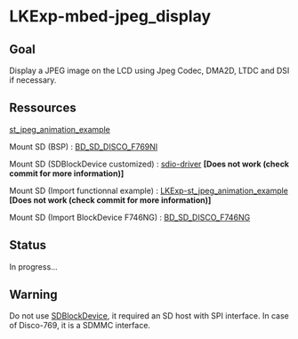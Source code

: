 # LKExp-mbed-jpeg_display

## Goal

Display a JPEG image on the LCD using Jpeg Codec, DMA2D, LTDC and DSI if necessary.

## Ressources

[st\_jpeg\_animation_example](https://github.com/leka/LekaOS_Explorations/tree/yann-st_jpeg_animation_example)

Mount SD (BSP) : [BD\_SD\_DISCO\_F769NI](https://os.mbed.com/users/kenjiArai/code/BD_SD_DISCO_F769NI/)

Mount SD (SDBlockDevice customized) : [sdio-driver](https://github.com/JojoS62/Test-lvgl/tree/master/components/sdio-driver) **[Does not work (check commit for more information)]**

Mount SD (Import functionnal example) : [LKExp-st\_jpeg\_animation\_example](https://github.com/leka/LekaOS_Explorations/tree/yann-st_jpeg_animation_example/LKExp-st_jpeg_animation_example) **[Does not work (check commit for more information)]**

Mount SD (Import BlockDevice F746NG) : [BD\_SD\_DISCO\_F746NG](https://os.mbed.com/users/roykrikke/code/BD_SD_DISCO_F746NG/)

## Status

In progress...

## Warning

Do not use [SDBlockDevice](https://os.mbed.com/docs/mbed-os/v5.15/apis/sdblockdevice.html), it required an SD host with SPI interface. In case of Disco-769, it is a SDMMC interface.
